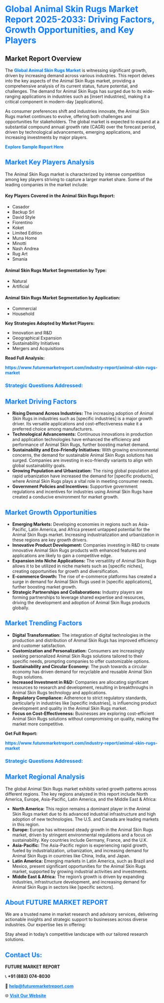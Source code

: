 <h1 style="color: #007BFF;">Global Animal Skin Rugs Market Report 2025-2033: Driving Factors, Growth Opportunities, and Key Players</h1>

<section id="overview">
<h2>Market Report Overview</h2>
<p>The <a href="https://www.futuremarketreport.com/industry-report/animal-skin-rugs-market" style="color: #007BFF; text-decoration: none;"><strong>Global Animal Skin Rugs Market</strong></a> is witnessing significant growth, driven by increasing demand across various industries. This report delves into the key aspects of the Animal Skin Rugs market, providing a comprehensive analysis of its current status, future potential, and challenges. The demand for Animal Skin Rugs has surged due to its wide-ranging applications in industries such as [insert industries], making it a critical component in modern-day [applications].</p>
<p>As consumer preferences shift and industries innovate, the Animal Skin Rugs market continues to evolve, offering both challenges and opportunities for stakeholders. The global market is expected to expand at a substantial compound annual growth rate (CAGR) over the forecast period, driven by technological advancements, emerging applications, and increasing investments by major players.</p>
</section>

<section id="overview">
<p><a href="https://www.futuremarketreport.com/request-sample/reportId=46145" style="color: #007BFF; text-decoration: none;"><strong>Explore Sample Report Here</strong></a></p>
</section>

<section id="key-players">
<h2 style="color: #007BFF;">Market Key Players Analysis</h2>
<p>The Animal Skin Rugs market is characterized by intense competition among key players striving to capture a larger market share. Some of the leading companies in the market include:</p>
<h4>Key Players Covered in the Animal Skin Rugs Report:</h4>
<ul><li>Casador</li><li>Backup Srl</li><li>David Style</li><li>Fiorentino</li><li>Koket</li><li>Limited Edition</li><li>Muna Home</li><li>Minotti</li><li>Nash Andrea</li><li>Rug Art</li><li>Smania</li></ul>
<h4>Animal Skin Rugs Market Segmentation by Type:</h4>
<ul><li>Natural</li><li>Artificial</li></ul>

<h4>Animal Skin Rugs Market Segmentation by Application:</h4>
<ul><li>Commercial</li><li>Household</li></ul>
<p><strong>Key Strategies Adopted by Market Players:</strong></p>
<ul>
<li>Innovation and R&D</li>
<li>Geographical Expansion</li>
<li>Sustainability Initiatives</li>
<li>Mergers and Acquisitions</li>
</ul>
</section>

<section>
<p><strong>Read Full Analysis: </strong></p><a href="https://www.futuremarketreport.com/industry-report/animal-skin-rugs-market" style="color: #007BFF; text-decoration: none;"><strong>https://www.futuremarketreport.com/industry-report/animal-skin-rugs-market</strong></a>
<h3 style="color: #007BFF;">Strategic Questions Addressed:</h3>
</section>

<section id="driving-factors">
<h2 style="color: #007BFF;">Market Driving Factors</h2>
<ul>
<li><strong>Rising Demand Across Industries:</strong> The increasing adoption of Animal Skin Rugs in industries such as [specific industries] is a major growth driver. Its versatile applications and cost-effectiveness make it a preferred choice among manufacturers.</li>
<li><strong>Technological Advancements:</strong> Continuous innovations in production and application technologies have enhanced the efficiency and performance of Animal Skin Rugs, further boosting market demand.</li>
<li><strong>Sustainability and Eco-Friendly Initiatives:</strong> With growing environmental concerns, the demand for sustainable Animal Skin Rugs solutions has surged. Companies are investing in eco-friendly variants to align with global sustainability goals.</li>
<li><strong>Growing Population and Urbanization:</strong> The rising global population and rapid urbanization have increased the demand for [specific products], where Animal Skin Rugs plays a vital role in meeting consumer needs.</li>
<li><strong>Government Policies and Incentives:</strong> Supportive government regulations and incentives for industries using Animal Skin Rugs have created a conducive environment for market growth.</li>
</ul>
</section>

<section id="growth-opportunities">
<h2 style="color: #007BFF;">Market Growth Opportunities</h2>
<ul>
<li><strong>Emerging Markets:</strong> Developing economies in regions such as Asia-Pacific, Latin America, and Africa present untapped potential for the Animal Skin Rugs market. Increasing industrialization and urbanization in these regions are key growth drivers.</li>
<li><strong>Innovative Product Development:</strong> Companies investing in R&D to create innovative Animal Skin Rugs products with enhanced features and applications are likely to gain a competitive edge.</li>
<li><strong>Expansion into Niche Applications:</strong> The versatility of Animal Skin Rugs allows it to be utilized in niche markets such as [specific niches], creating opportunities for growth and diversification.</li>
<li><strong>E-commerce Growth:</strong> The rise of e-commerce platforms has created a surge in demand for Animal Skin Rugs used in [specific applications], further boosting market growth.</li>
<li><strong>Strategic Partnerships and Collaborations:</strong> Industry players are forming partnerships to leverage shared expertise and resources, driving the development and adoption of Animal Skin Rugs products globally.</li>
</ul>
</section>

<section id="trending-factors">
<h2 style="color: #007BFF;">Market Trending Factors</h2>
<ul>
<li><strong>Digital Transformation:</strong> The integration of digital technologies in the production and distribution of Animal Skin Rugs has improved efficiency and customer satisfaction.</li>
<li><strong>Customization and Personalization:</strong> Consumers are increasingly seeking personalized Animal Skin Rugs solutions tailored to their specific needs, prompting companies to offer customizable options.</li>
<li><strong>Sustainability and Circular Economy:</strong> The push towards a circular economy has driven demand for recyclable and reusable Animal Skin Rugs solutions.</li>
<li><strong>Increased Investment in R&D:</strong> Companies are allocating significant resources to research and development, resulting in breakthroughs in Animal Skin Rugs technology and applications.</li>
<li><strong>Regulatory Compliance:</strong> Adherence to strict regulatory standards, particularly in industries like [specific industries], is influencing product development and quality in the Animal Skin Rugs market.</li>
<li><strong>Focus on Cost-Effectiveness:</strong> Businesses are exploring cost-efficient Animal Skin Rugs solutions without compromising on quality, making the market more competitive.</li>
</ul>
</section>

<section>
<p><strong>Get Full Report: </strong></p><a href="https://www.futuremarketreport.com/industry-report/animal-skin-rugs-market" style="color: #007BFF; text-decoration: none;"><strong>https://www.futuremarketreport.com/industry-report/animal-skin-rugs-market</strong></a>
<h3 style="color: #007BFF;">Strategic Questions Addressed:</h3>
</section>


<section id="regional-analysis">
<h2 style="color: #007BFF;">Market Regional Analysis</h2>
<p>The global Animal Skin Rugs market exhibits varied growth patterns across different regions. The key regions analyzed in this report include North America, Europe, Asia-Pacific, Latin America, and the Middle East & Africa:</p>
<ul>
<li><strong>North America:</strong> This region remains a dominant player in the Animal Skin Rugs market due to its advanced industrial infrastructure and high adoption of new technologies. The U.S. and Canada are leading markets in this region.</li>
<li><strong>Europe:</strong> Europe has witnessed steady growth in the Animal Skin Rugs market, driven by stringent environmental regulations and a focus on sustainability. Key countries include Germany, France, and the U.K.</li>
<li><strong>Asia-Pacific:</strong> The Asia-Pacific region is experiencing rapid growth, fueled by industrialization, urbanization, and increasing demand for Animal Skin Rugs in countries like China, India, and Japan.</li>
<li><strong>Latin America:</strong> Emerging markets in Latin America, such as Brazil and Mexico, present significant opportunities for the Animal Skin Rugs market, supported by growing industrial activities and investments.</li>
<li><strong>Middle East & Africa:</strong> The region’s growth is driven by expanding industries, infrastructure development, and increasing demand for Animal Skin Rugs in sectors like [specific sectors].</li>
</ul>
</section>

<footer>
<h2 style="color: #007BFF;">About FUTURE MARKET REPORT</h2>
<p>We are a trusted name in market research and advisory services, delivering actionable insights and strategic support to businesses across diverse industries. Our expertise lies in offering:</p>

<p>Stay ahead in today’s competitive landscape with our tailored research solutions.</p>

<h2 style="color: #007BFF;">Contact Us:</h2>
<p><strong>FUTURE MARKET REPORT</strong></p>
<p>📞 <strong>+91 (883) 074-8030</strong></p>
<p>📧 <strong><a href="mailto:help@futuremarketreport.com" style="color: #007BFF;">help@futuremarketreport.com</a></strong></p>
<p>🌐 <strong><a href="https://www.futuremarketreport.com/" style="color: #007BFF;">Visit Our Website</a></strong></p>
</footer>